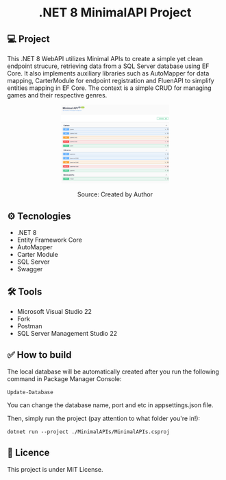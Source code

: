 <h1 align="center">.NET 8 MinimalAPI Project</h1>

## 💻 Project

This .NET 8 WebAPI utilizes Minimal APIs to create a simple yet clean endpoint strucure, retrieving data from a SQL Server database using EF Core. It also implements auxiliary libraries such as AutoMapper for data mapping, CarterModule for endpoint registration and FluenAPI to simplify entities mapping in EF Core. The context is a simple CRUD for managing games and their respective genres.

<p align="center">
  <img alt="projectArch" src=".github/image.png" width="50%">
</p>
<p align="center">Source: Created by Author</p>

## ⚙️ Tecnologies
- .NET 8
- Entity Framework Core
- AutoMapper
- Carter Module
- SQL Server
- Swagger

## 🛠️ Tools
- Microsoft Visual Studio 22
- Fork
- Postman
- SQL Server Management Studio 22

## ✅ How to build
The local database will be automatically created after you run the following command in Package Manager Console:
```
Update-Database
```
You can change the database name, port and etc in appsettings.json file.

Then, simply run the project (pay attention to what folder you're in!):
```
dotnet run --project ./MinimalAPIs/MinimalAPIs.csproj
```

## :memo: Licence

This project is under MIT License.